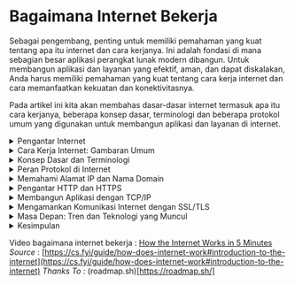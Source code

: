 # Bagaimana Internet Bekerja
Sebagai pengembang, penting untuk memiliki pemahaman yang kuat tentang apa itu internet dan cara kerjanya. Ini adalah fondasi di mana sebagian besar aplikasi perangkat lunak modern dibangun. Untuk membangun aplikasi dan layanan yang efektif, aman, dan dapat diskalakan, Anda harus memiliki pemahaman yang kuat tentang cara kerja internet dan cara memanfaatkan kekuatan dan konektivitasnya.

Pada artikel ini kita akan membahas dasar-dasar internet termasuk apa itu cara kerjanya, beberapa konsep dasar, terminologi dan beberapa protokol umum yang digunakan untuk membangun aplikasi dan layanan di internet.
<details>
<summary>Pengantar Internet</summary>
Sebelum kita mempelajari apa itu Internet, kita perlu memahami apa itu Jaringan . Jaringan adalah sekelompok komputer atau perangkat lain yang terhubung satu sama lain. Misalnya, Anda di rumah mungkin memiliki jaringan komputer dan perangkat. Teman Anda yang tinggal di sebelah mungkin memiliki jaringan perangkat yang serupa. Tetangga mereka mungkin memiliki jaringan perangkat yang serupa. Semua jaringan ini ketika terhubung bersama membentuk internet.

> Internet adalah jaringan dari jaringan.

Internet dikembangkan pada akhir 1960-an oleh Departemen Pertahanan Amerika Serikat sebagai sarana untuk menciptakan jaringan komunikasi terdesentralisasi yang dapat menahan serangan nuklir. Selama bertahun-tahun, itu telah berkembang menjadi jaringan yang kompleks dan canggih yang menjangkau seluruh dunia.

Saat ini, internet adalah bagian penting dari kehidupan modern, digunakan oleh miliaran orang di seluruh dunia untuk mengakses informasi, berkomunikasi dengan teman dan keluarga, menjalankan bisnis, dan banyak lagi. Sebagai pengembang, penting untuk memiliki pemahaman yang kuat tentang cara kerja internet dan berbagai teknologi serta protokol yang mendukungnya.
</details>

<details>
<summary>Cara Kerja Internet: Gambaran Umum</summary>
Pada tingkat tinggi, internet bekerja dengan menghubungkan perangkat dan sistem komputer secara bersamaan menggunakan seperangkat protokol standar. Protokol ini menentukan bagaimana informasi dipertukarkan antar perangkat dan memastikan bahwa data ditransmisikan dengan andal dan aman.

Inti dari internet adalah jaringan global router yang saling terhubung, yang bertanggung jawab untuk mengarahkan lalu lintas antara perangkat dan sistem yang berbeda. Saat Anda mengirim data melalui internet, data dipecah menjadi paket-paket kecil yang dikirim dari perangkat Anda ke router. Router memeriksa paket dan meneruskannya ke router berikutnya di jalur menuju tujuannya. Proses ini berlanjut hingga paket mencapai tujuan akhirnya.

Untuk memastikan bahwa paket dikirim dan diterima dengan benar, internet menggunakan berbagai macam protokol, termasuk Internet Protocol (IP) dan Transmission Control Protocol (TCP). IP bertanggung jawab untuk merutekan paket ke tujuan yang benar, sementara TCP memastikan bahwa paket ditransmisikan dengan andal dan dalam urutan yang benar.

Selain protokol inti ini, ada berbagai macam teknologi dan protokol lain yang digunakan untuk memungkinkan komunikasi dan pertukaran data melalui internet, termasuk Domain Name System (DNS), Hypertext Transfer Protocol (HTTP), dan Secure Protokol Sockets Layer/Transport Layer Security (SSL/TLS). Sebagai pengembang, penting untuk memiliki pemahaman yang kuat tentang bagaimana teknologi dan protokol yang berbeda ini bekerja sama untuk memungkinkan komunikasi dan pertukaran data melalui internet.
</details>

<details>
<summary>Konsep Dasar dan Terminologi</summary>
Untuk memahami internet, penting untuk memahami beberapa konsep dasar dan terminologi. Berikut adalah beberapa istilah dan konsep utama yang harus diperhatikan:
<ul><li>Paket: Sebuah unit kecil data yang dikirimkan melalui internet.</li><li>Router: Perangkat yang mengarahkan paket data antara jaringan yang berbeda.</li><li>IP Address: Pengidentifikasi unik yang ditetapkan untuk setiap perangkat di jaringan, digunakan untuk merutekan data ke tujuan yang benar.</li><li>Nama Domain: Nama yang dapat dibaca manusia yang digunakan untuk mengidentifikasi situs web, seperti google.com.</li><li>DNS: Domain Name System bertanggung jawab untuk menerjemahkan nama domain menjadi alamat IP.</li><li>HTTP: Hypertext Transfer Protocol digunakan untuk mentransfer data antara klien (seperti browser web) dan server (seperti situs web).</li><li>HTTPS: Versi HTTP terenkripsi yang digunakan untuk menyediakan komunikasi yang aman antara klien dan server.</li><li>SSL/TLS: Protokol Secure Sockets Layer dan Transport Layer Security digunakan untuk menyediakan komunikasi yang aman melalui internet.</li></ul>

Memahami konsep dan istilah dasar ini sangat penting untuk bekerja dengan internet dan mengembangkan aplikasi dan layanan berbasis internet.
</details>

<details>
<summary>Peran Protokol di Internet</summary>
Protokol memainkan peran penting dalam memungkinkan komunikasi dan pertukaran data melalui internet. Protokol adalah seperangkat aturan dan standar yang menentukan bagaimana informasi dipertukarkan antara perangkat dan sistem.

Ada banyak protokol berbeda yang digunakan dalam komunikasi internet, termasuk Internet Protocol (IP), Transmission Control Protocol (TCP), User Datagram Protocol (UDP), Domain Name System (DNS), dan masih banyak lagi.

IP bertanggung jawab untuk merutekan paket data ke tujuan yang benar, sementara TCP dan UDP memastikan bahwa paket ditransmisikan dengan andal dan efisien. DNS digunakan untuk menerjemahkan nama domain menjadi alamat IP, dan HTTP digunakan untuk mentransfer data antara klien dan server.

Salah satu manfaat utama menggunakan protokol standar adalah memungkinkan perangkat dan sistem dari pabrikan dan vendor yang berbeda untuk berkomunikasi satu sama lain dengan mulus. Misalnya, browser web yang dikembangkan oleh satu perusahaan dapat berkomunikasi dengan server web yang dikembangkan oleh perusahaan lain, selama keduanya mematuhi protokol HTTP.

Sebagai pengembang, penting untuk memahami berbagai protokol yang digunakan dalam komunikasi internet dan bagaimana protokol tersebut bekerja sama untuk memungkinkan transfer data dan informasi melalui internet.
</details>

<details>
<summary>
Memahami Alamat IP dan Nama Domain</summary>
Alamat IP dan nama domain keduanya merupakan konsep penting untuk dipahami saat bekerja dengan internet.

Alamat IP adalah pengidentifikasi unik yang ditetapkan untuk setiap perangkat di jaringan. Ini digunakan untuk merutekan data ke tujuan yang benar, memastikan bahwa informasi dikirim ke penerima yang dituju. Alamat IP biasanya direpresentasikan sebagai rangkaian empat angka yang dipisahkan oleh titik, seperti "192.168.1.1".

Nama domain, di sisi lain, adalah nama yang dapat dibaca manusia yang digunakan untuk mengidentifikasi situs web dan sumber daya internet lainnya. Mereka biasanya terdiri dari dua bagian atau lebih, dipisahkan oleh periode. Misalnya, "google.com" adalah nama domain. Nama domain diterjemahkan menjadi alamat IP menggunakan Domain Name System (DNS).

DNS adalah bagian penting dari infrastruktur internet, bertanggung jawab untuk menerjemahkan nama domain menjadi alamat IP. Saat Anda memasukkan nama domain ke browser web, komputer Anda mengirimkan kueri DNS ke server DNS, yang mengembalikan alamat IP yang sesuai. Komputer Anda kemudian menggunakan alamat IP tersebut untuk terhubung ke situs web atau sumber daya lain yang Anda minta.
</details>

<details>
<summary>Pengantar HTTP dan HTTPS</summary>
HTTP (Hypertext Transfer Protocol) dan HTTPS (HTTP Secure) adalah dua protokol yang paling umum digunakan dalam aplikasi dan layanan berbasis internet.

HTTP adalah protokol yang digunakan untuk mentransfer data antara klien (seperti browser web) dan server (seperti situs web). Saat Anda mengunjungi situs web, browser web Anda mengirimkan permintaan HTTP ke server, menanyakan halaman web atau sumber daya lain yang Anda minta. Server kemudian mengirimkan respons HTTP kembali ke klien, berisi data yang diminta.

HTTPS adalah versi HTTP yang lebih aman, yang mengenkripsi data yang dikirimkan antara klien dan server menggunakan enkripsi SSL/TLS (Secure Sockets Layer/Transport Layer Security). Ini memberikan lapisan keamanan tambahan, membantu melindungi informasi sensitif seperti kredensial masuk, informasi pembayaran, dan data pribadi lainnya.

Saat Anda mengunjungi situs web yang menggunakan HTTPS, browser web Anda akan menampilkan ikon gembok di bilah alamat, yang menunjukkan bahwa koneksi aman. Anda mungkin juga melihat huruf "https" di awal alamat situs web, bukan "http".
</details>

<details>
<summary>Membangun Aplikasi dengan TCP/IP</summary>
TCP/IP (Transmission Control Protocol/Internet Protocol) adalah protokol komunikasi dasar yang digunakan oleh sebagian besar aplikasi dan layanan berbasis internet. Ini memberikan pengiriman data yang andal, teratur, dan diperiksa kesalahan antara aplikasi yang berjalan pada perangkat yang berbeda.

Saat membangun aplikasi dengan TCP/IP, ada beberapa konsep kunci yang perlu dipahami:
<ul><li>Port: Port digunakan untuk mengidentifikasi aplikasi atau layanan yang berjalan di perangkat. Setiap aplikasi atau layanan diberi nomor port unik, memungkinkan data dikirim ke tujuan yang benar.</li><li>Soket: Soket adalah kombinasi dari alamat IP dan nomor port, yang mewakili titik akhir tertentu untuk komunikasi. Soket digunakan untuk membuat koneksi antar perangkat dan mentransfer data antar aplikasi.</li><li>Koneksi: Koneksi dibuat antara dua soket ketika dua perangkat ingin berkomunikasi satu sama lain. Selama proses pembuatan koneksi, perangkat menegosiasikan berbagai parameter seperti ukuran segmen maksimum dan ukuran jendela, yang menentukan bagaimana data akan dikirim melalui koneksi.</li><li>Transfer data: Setelah koneksi dibuat, data dapat ditransfer antara aplikasi yang berjalan di setiap perangkat. Data biasanya ditransmisikan dalam segmen, dengan setiap segmen berisi nomor urut dan metadata lainnya untuk memastikan pengiriman yang andal.</li></ul>

Saat membangun aplikasi dengan TCP/IP, Anda harus memastikan bahwa aplikasi Anda dirancang untuk bekerja dengan port, soket, dan koneksi yang sesuai. Anda juga harus terbiasa dengan berbagai protokol dan standar yang biasa digunakan dengan TCP/IP, seperti HTTP, FTP (File Transfer Protocol), dan SMTP (Simple Mail Transfer Protocol). Memahami konsep dan protokol ini sangat penting untuk membangun aplikasi dan layanan berbasis internet yang efektif, dapat diskalakan, dan aman.
</details>

<details>
<summary>Mengamankan Komunikasi Internet dengan SSL/TLS</summary>
Seperti yang telah kita bahas sebelumnya, SSL/TLS adalah protokol yang digunakan untuk mengenkripsi data yang dikirimkan melalui internet. Biasanya digunakan untuk menyediakan koneksi aman untuk aplikasi seperti browser web, klien email, dan program transfer file.

Saat menggunakan SSL/TLS untuk mengamankan komunikasi internet, ada beberapa konsep utama yang perlu dipahami:
<ul><li>Certificate(Sertifikat): Sertifikat SSL/TLS digunakan untuk membangun kepercayaan antara klien dan server. Mereka berisi informasi tentang identitas server dan ditandatangani oleh pihak ketiga tepercaya (Otoritas Sertifikat) untuk memverifikasi keasliannya.</li><li>Handshake (Jabat Tangan): Selama proses jabat tangan SSL/TLS, klien dan server bertukar informasi untuk menegosiasikan algoritme enkripsi dan parameter lain untuk koneksi aman.</li><li>Encryption (Enkripsi): Setelah koneksi aman dibuat, data dienkripsi menggunakan algoritme yang disepakati dan dapat ditransmisikan dengan aman antara klien dan server.</li></ul>

Saat membuat aplikasi dan layanan berbasis internet, penting untuk memahami cara kerja SSL/TLS dan untuk memastikan bahwa aplikasi Anda dirancang untuk menggunakan SSL/TLS saat mengirimkan data sensitif seperti kredensial login, informasi pembayaran, dan data pribadi lainnya. Anda juga harus memastikan bahwa Anda mendapatkan dan memelihara sertifikat SSL/TLS yang valid untuk server Anda, dan bahwa Anda mengikuti praktik terbaik untuk mengonfigurasi dan mengamankan koneksi SSL/TLS Anda. Dengan melakukannya, Anda dapat membantu melindungi data pengguna dan memastikan integritas dan kerahasiaan komunikasi aplikasi Anda melalui internet.
</details>

<details>
<summary>Masa Depan: Tren dan Teknologi yang Muncul</summary>
Internet terus berkembang, dan teknologi serta tren baru muncul setiap saat. Sebagai pengembang, penting untuk tetap mengikuti perkembangan terbaru untuk membangun aplikasi dan layanan yang inovatif dan efektif.

Berikut adalah beberapa tren dan teknologi baru yang membentuk masa depan internet:

* 5G: 5G adalah generasi terbaru dari teknologi jaringan seluler, menawarkan kecepatan yang lebih cepat, latensi yang lebih rendah, dan kapasitas yang lebih besar daripada generasi sebelumnya. Diharapkan untuk memungkinkan kasus penggunaan dan aplikasi baru, seperti kendaraan otonom dan operasi jarak jauh.

* Internet of Things (IoT): IoT mengacu pada jaringan perangkat fisik, kendaraan, peralatan rumah tangga, dan objek lain yang terhubung ke internet dan dapat bertukar data. Saat IoT terus berkembang, diharapkan akan merevolusi industri seperti perawatan kesehatan, transportasi, dan manufaktur.

* Kecerdasan Buatan / Artificial Intelligence (AI): Teknologi AI seperti pembelajaran mesin dan pemrosesan bahasa alami sudah digunakan untuk mendukung berbagai aplikasi dan layanan, mulai dari asisten suara hingga deteksi penipuan. Seiring dengan kemajuan AI, diharapkan akan memungkinkan kasus penggunaan baru dan mentransformasi industri seperti perawatan kesehatan, keuangan, dan pendidikan.

* Blockchain: Blockchain adalah teknologi ledger terdistribusi yang memungkinkan transaksi yang aman dan terdesentralisasi. Ini digunakan untuk mendukung berbagai aplikasi, dari cryptocurrency hingga manajemen rantai pasokan.

* Edge computing: Edge computing mengacu pada pemrosesan dan penyimpanan data at the edge of the network, bukan di pusat data centers. Hal ini diharapkan dapat mengaktifkan kasus dan aplikasi penggunaan baru, seperti real-time analytics dan low-latency applications.

Dengan terus mengikuti perkembangan ini serta tren dan teknologi baru lainnya, Anda dapat memastikan bahwa aplikasi dan layanan Anda dibuat untuk memanfaatkan kemampuan terbaru dan menawarkan pengalaman terbaik bagi pengguna Anda.
</details>

<details>
<summary>Kesimpulan</summary>
Dan itu membawa kita ke akhir artikel ini. Kami telah membahas banyak hal, jadi mari luangkan waktu sejenak untuk meninjau apa yang telah kami pelajari:

* Internet adalah jaringan global komputer yang saling terhubung yang menggunakan seperangkat protokol komunikasi standar untuk bertukar data.

* Internet bekerja dengan menghubungkan perangkat dan sistem komputer bersama-sama menggunakan protokol standar, seperti IP dan TCP.
* Inti dari internet adalah jaringan global router yang saling terhubung yang mengarahkan lalu lintas antara perangkat dan sistem yang berbeda.
* Konsep dasar dan terminologi yang perlu Anda pahami termasuk paket, router, alamat IP, nama domain, DNS, HTTP, HTTPS, dan SSL/TLS.
* Protokol memainkan peran penting dalam memungkinkan komunikasi dan pertukaran data melalui internet, memungkinkan perangkat dan sistem dari berbagai produsen dan vendor untuk berkomunikasi dengan mulus.

Saya harap artikel ini bermanfaat bagi Anda. Jika Anda memiliki pertanyaan atau komentar, jangan ragu untuk meninggalkannya di bawah. Terima kasih sudah membaca!
</details>


Video bagaimana internet bekerja : [How the Internet Works in 5 Minutes](https://www.youtube.com/watch?v=7_LPdttKXPc)
*Source* : [https://cs.fyi/guide/how-does-internet-work#introduction-to-the-internet](https://cs.fyi/guide/how-does-internet-work#introduction-to-the-internet)
*Thanks To* : (roadmap.sh)[https://roadmap.sh/]

